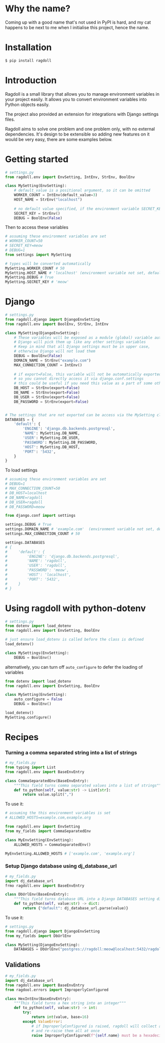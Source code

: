 # Why the name?
Coming up with a good name that's not used in PyPI is hard, and my cat happens to be next to me when I initialise this project, hence the name.
# Installation
```bash
$ pip install ragdoll
```
# Introduction
Ragdoll is a small library that allows you to manage environment variables in your project easily. It allows you to convert environment variables into Python objects easily.

The project also provided an extension for integrations with Django settings files.

Ragdoll aims to solve one problem and one problem only, with no external dependencies. It's design to be extensible so adding new features on it would be very easy, there are some examples below.

# Getting started
```python
# settings.py
from ragdoll.env import EnvSetting, IntEnv, StrEnv, BoolEnv

class MySetting(EnvSetting):
    # default_value is a positional argument, so it can be omitted
    WORKER_COUNT = IntEnv(default_value=3)
    HOST_NAME = StrEnv("localhost")
    
    # no default value specified, if the environment variable SECRET_KEY is not set, it will raise ragdoll.errors.ImproperlyConfigured
    SECRET_KEY = StrEnv()
    DEBUG = BoolEnv(False)
```

Then to access these variables
```python
# assuming these environment variables are set
# WORKER_COUNT=50
# SECRET_KEY=meow
# DEBUG=1
from settings import MySetting

# types will be converted automatically
MySetting.WORKER_COUNT # 50
MySetting.HOST_NAME # 'localhost' (environment variable not set, default value is used)
MySetting.DEBUG # True
MySetting.SECRET_KEY # 'meow'
```
# Django

```python
# settings.py
from ragdoll.django import DjangoEnvSetting
from ragdoll.env import BoolEnv, StrEnv, IntEnv

class MySetting(DjangoEnvSetting):
    # These variables will be exposed as a module (global) variable automatically
    # Django will pick them up like any other settings variables
    # Keep in mind that all Django settings must be in upper case,
    # otherwise Django will not load them
    DEBUG = BoolEnv(False)
    DOMAIN_NAME = StrEnv("example.com")
    MAX_CONNECTION_COUNT = IntEnv()
    
    # if export=False, this variable will not be automatically exported to the module
    # so you cannot directly access it via django.conf.settings
    # this could be useful if you need this value as a part of some other settings
    DB_HOST = StrEnv(export=False)
    DB_NAME = StrEnv(export=False)
    DB_USER = StrEnv(export=False)
    DB_PASSWORD = StrEnv(export=False)


# The settings that are not exported can be access via the MySetting class
DATABASES = {
    'default': {
        'ENGINE': 'django.db.backends.postgresql',
        'NAME': MySetting.DB_NAME,
        'USER': MySetting.DB_USER,
        'PASSWORD': MySetting.DB_PASSWORD,
        'HOST': MySetting.DB_HOST,
        'PORT': '5432',
    }
}
```
To load settings
```python
# assuming these environment variables are set
# DEBUG=1
# MAX_CONNECTION_COUNT=50
# DB_HOST=localhost
# DB_NAME=ragdoll
# DB_USER=ragdoll
# DB_PASSWORD=meow

from django.conf import settings

settings.DEBUG # True
settings.DOMAIN_NAME # 'example.com'  (environment variable not set, default value is used)
settings.MAX_CONNECTION_COUNT # 50

settings.DATABASES
# {
#     'default': {
#         'ENGINE': 'django.db.backends.postgresql',
#         'NAME': 'ragdoll',
#         'USER': 'ragdoll',
#         'PASSWORD': 'meow',
#         'HOST': 'localhost',
#         'PORT': '5432',
#     }
# }
```

# Using ragdoll with python-dotenv
```python
# settings.py
from dotenv import load_dotenv
from ragdoll.env import EnvSetting, BoolEnv

# just ensure load_dotenv is called before the class is defined
load_dotenv()

class MySettings(EnvSetting):
    DEBUG = BoolEnv()
```
alternatively, you can turn off `auto_configure` to defer the loading of variables

```python
from dotenv import load_dotenv
from ragdoll.env import EnvSetting, BoolEnv

class MySetting(EnvSetting):
    auto_configure = False
    DEBUG = BoolEnv()

load_dotenv()
MySetting.configure()
```
# Recipes

### Turning a comma separated string into a list of strings

```python
# my_fields.py
from typing import List
from ragdoll.env import BaseEnvEntry

class CommaSeparatedEnv(BaseEnvEntry):
    """This field turns comma separated values into a list of strings"""
    def to_python(self, value:str) -> List[str]:
        return value.split(",")
```
To use it:

```python
# assuming the this environment variables is set
# ALLOWED_HOSTS=example.com,example.org

from ragdoll.env import EnvSetting
from my_fields import CommaSeparatedEnv

class MyEnvSetting(EnvSetting):
    ALLOWED_HOSTS = CommaSeparatedEnv()

MyEnvSetting.ALLOWED_HOSTS # ['example.com', 'example.org']
```
### Setup Django database using dj_database_url

```python
# my_fields.py
import dj_database_url
frmo ragdoll.env import BaseEnvEntry

class DbUrlEnv(BaseEnvEntry):
    """This field turns database URL into a Django DATABASES setting dictionary"""
    def to_python(self, value:str) -> dict:
        return {"default": dj_database_url.parse(value)}
```
To use it:
```python
# settings.py
from ragdoll.django import DjangoEnvSetting
from my_fields import DbUrlEnv

class MySetting(DjangoEnvSetting):
    DATABASES = DbUrlEnv("postgres://ragdoll:meow@localhost:5432/ragdoll")
```

## Validations

```python
# my_fields.py
import dj_database_url
from ragdoll.env import BaseEnvEntry
from ragdool.errors import ImproperlyConfigured

class HexIntEnv(BaseEnvEntry):
    """This field turns a hex string into an integer"""
    def to_python(self, value:str) -> int:
        try:
            return int(value, base=16)
        except ValueError:
            # if ImproperlyConfigured is raised, ragdoll will collect all of the errors
            # and re-raise them all at once
            raise ImproperlyConfigured(f"{self.name} must be a hexadecimal value, e.g. '0x1000'")
```
